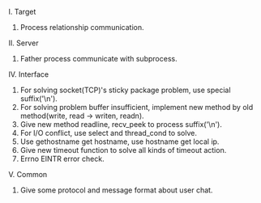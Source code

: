 I. Target
1. Process relationship communication.

II. Server
1. Father process communicate with subprocess.

IV. Interface
1. For solving socket(TCP)'s sticky package problem, use special suffix('\n').
2. For solving problem buffer insufficient, implement new method by old method(write, read -> writen, readn).
3. Give new method readline, recv_peek to process suffix('\n').
4. For I/O conflict, use select and thread_cond to solve.
5. Use gethostname get hostname, use hostname get local ip.
6. Give new timeout function to solve all kinds of timeout action.
7. Errno EINTR error check.

V. Common
1. Give some protocol and message format about user chat.
